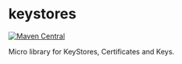keystores
====

[![Maven Central](https://img.shields.io/maven-central/v/de.mklinger.micro/closeables.svg)](http://search.maven.org/#search%7Cgav%7C1%7Cg%3A%22de.mklinger.micro%22%20AND%20a%3A%22closeables%22)

Micro library for KeyStores, Certificates and Keys.
